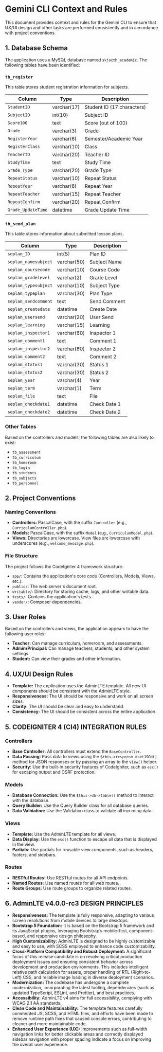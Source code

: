 
# Gemini CLI Context and Rules

This document provides context and rules for the Gemini CLI to ensure that UX/UI design and other tasks are performed consistently and in accordance with project conventions.

## 1. Database Schema

The application uses a MySQL database named `skjacth_academic`. The following tables have been identified:

### `tb_register`

This table stores student registration information for subjects.

| Column | Type | Description |
|---|---|---|
| `StudentID` | varchar(17) | Student ID (17 characters) |
| `SubjectID` | int(10) | Subject ID |
| `Score100` | text | Score (out of 100) |
| `Grade` | varchar(3) | Grade |
| `RegisterYear` | varchar(6) | Semester/Academic Year |
| `RegisterClass` | varchar(10) | Class |
| `TeacherID` | varchar(20) | Teacher ID |
| `StudyTime` | text | Study Time |
| `Grade_Type` | varchar(20) | Grade Type |
| `RepeatStatus` | varchar(10) | Repeat Status |
| `RepeatYear` | varchar(6) | Repeat Year |
| `RepeatTeacher` | varchar(15) | Repeat Teacher |
| `RepeatConfirm` | varchar(20) | Repeat Confirm |
| `Grade_UpdateTime` | datetime | Grade Update Time |

### `tb_send_plan`

This table stores information about submitted lesson plans.

| Column | Type | Description |
|---|---|---|
| `seplan_ID` | int(5) | Plan ID |
| `seplan_namesubject` | varchar(50) | Subject Name |
| `seplan_coursecode` | varchar(10) | Course Code |
| `seplan_gradelevel` | varchar(2) | Grade Level |
| `seplan_typesubject` | varchar(10) | Subject Type |
| `seplan_typeplan` | varchar(30) | Plan Type |
| `seplan_sendcomment` | text | Send Comment |
| `seplan_createdate` | datetime | Create Date |
| `seplan_usersend` | varchar(20) | User Send |
| `seplan_learning` | varchar(15) | Learning |
| `seplan_inspector1` | varchar(60) | Inspector 1 |
| `seplan_comment1` | text | Comment 1 |
| `seplan_inspector2` | varchar(60) | Inspector 2 |
| `seplan_comment2` | text | Comment 2 |
| `seplan_status1` | varchar(30) | Status 1 |
| `seplan_status2` | varchar(30) | Status 2 |
| `seplan_year` | varchar(4) | Year |
| `seplan_term` | varchar(1) | Term |
| `seplan_file` | text | File |
| `seplan_checkdate1` | datetime | Check Date 1 |
| `seplan_checkdate2` | datetime | Check Date 2 |

### Other Tables

Based on the controllers and models, the following tables are also likely to exist:

- `tb_assessment`
- `tb_curriculum`
- `tb_homeroom`
- `tb_login`
- `tb_students`
- `tb_subjects`
- `tb_personnel`

## 2. Project Conventions

### Naming Conventions

- **Controllers:** PascalCase, with the suffix `Controller` (e.g., `CurriculumController.php`).
- **Models:** PascalCase, with the suffix `Model` (e.g., `CurriculumModel.php`).
- **Views:** Directories are lowercase. View files are lowercase with underscores (e.g., `welcome_message.php`).

### File Structure

The project follows the CodeIgniter 4 framework structure.

- `app/`: Contains the application's core code (Controllers, Models, Views, etc.).
- `public/`: The web server's document root.
- `writable/`: Directory for storing cache, logs, and other writable data.
- `tests/`: Contains the application's tests.
- `vendor/`: Composer dependencies.

## 3. User Roles

Based on the controllers and views, the application appears to have the following user roles:

- **Teacher:**  Can manage curriculum, homeroom, and assessments.
- **Admin/Principal:** Can manage teachers, students, and other system settings.
- **Student:** Can view their grades and other information.

## 4. UX/UI Design Rules

- **Template:** The application uses the AdminLTE template. All new UI components should be consistent with the AdminLTE style.
- **Responsiveness:** The UI should be responsive and work on all screen sizes.
- **Clarity:** The UI should be clear and easy to understand.
- **Consistency:** The UI should be consistent across the entire application.

## 5. CODEIGNITER 4 (CI4) INTEGRATION RULES

### Controllers

- **Base Controller:** All controllers must extend the `BaseController`.
- **Data Passing:** Pass data to views using the `$this->response->setJSON()` method for JSON responses or by passing an array to the `view()` helper.
- **Security:** Use the built-in security features of CodeIgniter, such as `esc()` for escaping output and CSRF protection.

### Models

- **Database Connection:** Use the `$this->db->table()` method to interact with the database.
- **Query Builder:** Use the Query Builder class for all database queries.
- **Data Validation:** Use the Validation class to validate all incoming data.

### Views

- **Template:** Use the AdminLTE template for all views.
- **Data Display:** Use the `esc()` function to escape all data that is displayed in the view.
- **Partials:** Use partials for reusable view components, such as headers, footers, and sidebars.

### Routes

- **RESTful Routes:** Use RESTful routes for all API endpoints.
- **Named Routes:** Use named routes for all web routes.
- **Route Groups:** Use route groups to organize related routes.

## 6. AdminLTE v4.0.0-rc3 DESIGN PRINCIPLES

- **Responsiveness:** The template is fully responsive, adapting to various screen resolutions from mobile devices to large desktops.
- **Bootstrap 5 Foundation:** It is based on the Bootstrap 5 framework and its JavaScript plugins, leveraging Bootstrap’s mobile-first, component-based, and responsive design philosophy.
- **High Customizability:** AdminLTE is designed to be highly customizable and easy to use, with SCSS employed to enhance code customizability.
- **Cross-Platform Compatibility and Robust Deployment:** A significant focus of this release candidate is on resolving critical production deployment issues and ensuring consistent behavior across development and production environments. This includes intelligent relative path calculation for assets, proper handling of RTL (Right-to-Left) CSS, and reliable image loading in diverse deployment scenarios.
- **Modernization:** The codebase has undergone a complete modernization, incorporating the latest tooling, dependencies (such as updated TypeScript, ESLint, and Prettier), and best practices.
- **Accessibility:** AdminLTE v4 aims for full accessibility, complying with WCAG 2.1 AA standards.
- **Clean Code and Maintainability:** The template features carefully commented JS, SCSS, and HTML files, and efforts have been made to remove runtime path fixes that caused console errors, contributing to cleaner and more maintainable code.
- **Enhanced User Experience (UX):** Improvements such as full-width navigation links for better clickable areas and correctly displayed sidebar navigation with proper spacing indicate a focus on improving the overall user experience.
